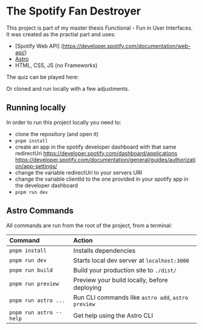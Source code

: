 # The Spotify Fan Destroyer

This project is part of my master thesis *Fun*ctional - Fun in User Interfaces. It was created as the practial part and uses:

- [Spotify Web API] (https://developer.spotify.com/documentation/web-api/)
- [Astro](https://astro.build)
- HTML, CSS, JS (no Frameworks)

The quiz can be played here:

Or cloned and run locally with a few adjustments.

## Running locally

In order to run this project locally you need to:

- clone the repository (and open it)
- `pnpm install`
- create an app in the spotify developer dashboard with that same redirectUri
  https://developer.spotify.com/dashboard/applications
  https://developer.spotify.com/documentation/general/guides/authorization/app-settings/
- change the variable redirectUri to your servers URI
- change the variable clientId to the one provided in your spotify app in the developer dashboard
- `pnpm run dev`

## Astro Commands

All commands are run from the root of the project, from a terminal:

| Command                 | Action                                             |
| :---------------------- | :------------------------------------------------- |
| `pnpm install`          | Installs dependencies                              |
| `pnpm run dev`          | Starts local dev server at `localhost:3000`        |
| `pnpm run build`        | Build your production site to `./dist/`            |
| `pnpm run preview`      | Preview your build locally, before deploying       |
| `pnpm run astro ...`    | Run CLI commands like `astro add`, `astro preview` |
| `pnpm run astro --help` | Get help using the Astro CLI                       |
